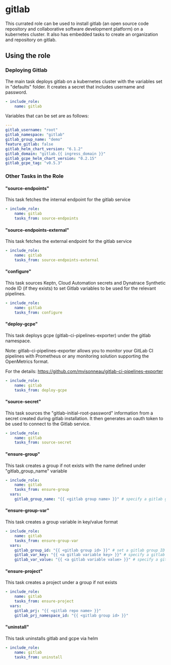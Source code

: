 # gitlab

This currated role can be used to install gitlab (an open source code repository and collaborative software development platform) on a kubernetes cluster.
It also has embedded tasks to create an organization and repository on gitlab.

## Using the role

### Deploying Gitlab

The main task deploys gitlab on a kubernetes cluster with the variables set in "defaults" folder. It creates a secret that includes username and password. 

```yaml
- include_role:
    name: gitlab
```

Variables that can be set are as follows:

```yaml
---
gitlab_username: "root"
gitlab_namespace: "gitlab"
gitlab_group_name: "demo"
feature_gitlab: false
gitlab_helm_chart_version: "6.1.2"
gitlab_domain: "gitlab.{{ ingress_domain }}"
gitlab_gcpe_helm_chart_version: "0.2.15"
gitlab_gcpe_tag: "v0.5.3"
```

### Other Tasks in the Role

#### "source-endpoints" 
This task fetches the internal endpoint for the gitlab service

```yaml
- include_role:
    name: gitlab
    tasks_from: source-endpoints
```

#### "source-endpoints-external" 
This task fetches the external endpoint for the gitlab service

```yaml
- include_role:
    name: gitlab
    tasks_from: source-endpoints-external
```

#### "configure" 
This task sources Keptn, Cloud Automation secrets and Dynatrace Synthetic node ID (if they exists) to set Gitlab variables to be used for the relevant pipelines.

```yaml
- include_role:
    name: gitlab
    tasks_from: configure
```

#### "deploy-gcpe" 
This task deploys gcpe (gitlab-ci-pipelines-exporter) under the gitlab namespace.

Note: gitlab-ci-pipelines-exporter allows you to monitor your GitLab CI pipelines with Prometheus or any monitoring solution supporting the OpenMetrics format.

For the details: https://github.com/mvisonneau/gitlab-ci-pipelines-exporter


```yaml
- include_role:
    name: gitlab
    tasks_from: deploy-gcpe
```

#### "source-secret" 
This task sources the "gitlab-initial-root-password" information from a secret created during gitlab installation. It then generates an oauth token to be used to connect to the Gitlab service.

```yaml
- include_role:
    name: gitlab
    tasks_from: source-secret
```

#### "ensure-group" 
This task creates a group if not exists with the name defined under "gitlab_group_name" variable

```yaml
- include_role:
    name: gitlab
    tasks_from: ensure-group
  vars:
    gitlab_group_name: "{{ <gitlab group name> }}" # specify a gitlab group name to be created
```

#### "ensure-group-var" 
This task creates a group variable in key/value format

```yaml
- include_role:
    name: gitlab
    tasks_from: ensure-group-var
  vars:
    gitlab_group_id: "{{ <gitlab group id> }}" # set a gitlab group ID that was created in "ensure-group" task 
    gitlab_var_key: "{{ <a gitlab variable key> }}" # specify a gitlab variable key to be created
    gitlab_var_value: "{{ <a gitlab variable value> }}" # specify a gitlab variable value to be created
```

#### "ensure-project" 
This task creates a project under a group if not exists

```yaml
- include_role:
    name: gitlab
    tasks_from: ensure-project
  vars:
    gitlab_prj: "{{ <gitlab repo name> }}"
    gitlab_prj_namespace_id: "{{ <gitlab group id> }}"
```

#### "uninstall" 
This task uninstalls gitlab and gcpe via helm

```yaml
- include_role:
    name: gitlab
    tasks_from: uninstall
```
